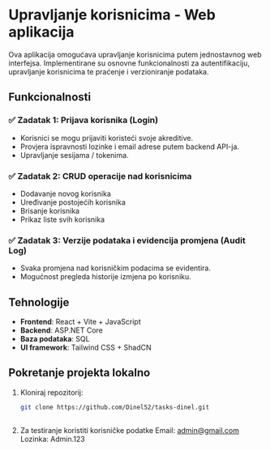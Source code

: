 # Upravljanje korisnicima - Web aplikacija

Ova aplikacija omogućava upravljanje korisnicima putem jednostavnog web interfejsa. Implementirane su osnovne funkcionalnosti za autentifikaciju, upravljanje korisnicima te praćenje i verzioniranje podataka.

## Funkcionalnosti

### ✅ Zadatak 1: Prijava korisnika (Login)
- Korisnici se mogu prijaviti koristeći svoje akreditive.
- Provjera ispravnosti lozinke i email adrese putem backend API-ja.
- Upravljanje sesijama / tokenima.

### ✅ Zadatak 2: CRUD operacije nad korisnicima
- Dodavanje novog korisnika
- Uređivanje postojećih korisnika
- Brisanje korisnika
- Prikaz liste svih korisnika

### ✅ Zadatak 3: Verzije podataka i evidencija promjena (Audit Log)
- Svaka promjena nad korisničkim podacima se evidentira.
- Mogućnost pregleda historije izmjena po korisniku.

## Tehnologije

- **Frontend**: React + Vite + JavaScript
- **Backend**: ASP.NET Core
- **Baza podataka**: SQL
- **UI framework**: Tailwind CSS + ShadCN

## Pokretanje projekta lokalno

1. Kloniraj repozitorij:
   ```bash
   git clone https://github.com/Dinel52/tasks-dinel.git
  
2. Za testiranje koristiti korisničke podatke
Email: admin@gmail.com 
Lozinka: Admin.123

